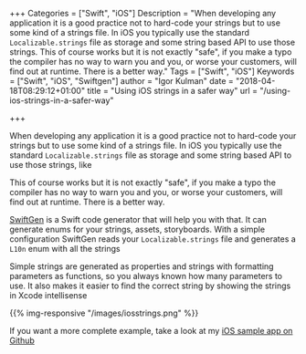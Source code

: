 +++
Categories = ["Swift", "iOS"]
Description = "When developing any application it is a good practice not to hard-code your strings but to use some kind of a strings file. In iOS you typically use the standard `Localizable.strings` file as storage and some string based API to use those strings. This of course works but it is not exactly "safe", if you make a typo the compiler has no way to warn you and you, or worse your customers, will find out at runtime. There is a better way."
Tags = ["Swift", "iOS"]
Keywords = ["Swift", "iOS", "Swiftgen"]
author = "Igor Kulman"
date = "2018-04-18T08:29:12+01:00"
title = "Using iOS strings in a safer way"
url = "/using-ios-strings-in-a-safer-way"

+++

When developing any application it is a good practice not to hard-code your strings but to use some kind of a strings file. In iOS you typically use the standard `Localizable.strings` file as storage and some string based API to use those strings, like 

<div data-gist="714ae947643c8c10f55beae582a62e72" data-file="Extension.swift"></div>

This of course works but it is not exactly "safe", if you make a typo the compiler has no way to warn you and you, or worse your customers, will find out at runtime. There is a better way.

[SwiftGen](https://github.com/SwiftGen/SwiftGen) is a Swift code generator that will help you with that. It can generate enums for your strings, assets, storyboards. With a simple configuration SwiftGen reads your `Localizable.strings` file and generates a `L10n` enum with all the strings

<div data-gist="714ae947643c8c10f55beae582a62e72" data-file="Strings.swift"></div>

Simple strings are generated as properties and strings with formatting parameters as functions, so you always known how many parameters to use. It also makes it easier to find the correct string by showing the strings in Xcode intellisense

{{% img-responsive "/images/iosstrings.png" %}}

If you want a more complete example, take a look at my [iOS sample app on Github](https://github.com/igorkulman/iOSSampleApp)

<!--more-->